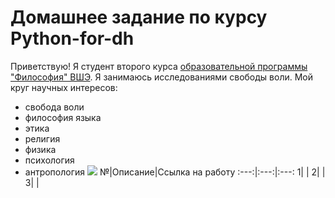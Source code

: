 # Домашнее задание по курсу Python-for-dh
Приветствую! Я студент второго курса [образовательной программы "Философия" ВШЭ](https://www.hse.ru/ba/phil/).
Я занимаюсь исследованиями свободы воли.
Мой круг научных интересов: 
- свобода воли
- философия языка
- этика
- религия
- физика
- психология
- антропология
![](https://yandex.ru/images/search?text=Лев%20Толстой%20фото&img_url=http%3A%2F%2Fjapan-forward.com%2Fapp%2Fuploads%2F2018%2F03%2F%25E3%2580%2590%25E3%2583%2588%25E3%2583%25AB%25E3%2582%25B9%25E3%2583%2588%25E3%2582%25A4%25E6%25B2%25A1%25E5%25BE%258C100%25E5%25B9%25B4%25E3%2580%2591%25E3%2580%2580%25E3%2583%25AC%25E3%2583%2595%25E3%2583%25BB%25E3%2583%2588%25E3%2583%25AB%25E3%2582%25B9%25E3%2583%2588%25E3%2582%25A4%25E8%2582%2596%25E5%2583%258F%25EF%25BC%2588%25E9%259C%25B2%25E4%25BD%259C%25E5%25AE%25B6%25EF%25BC%2589-e1521036255569.jpg&pos=4&rpt=simage&lr=117555)
№|Описание|Ссылка на работу
:---:|:---:|:---:
1| |
2| |
3| |
